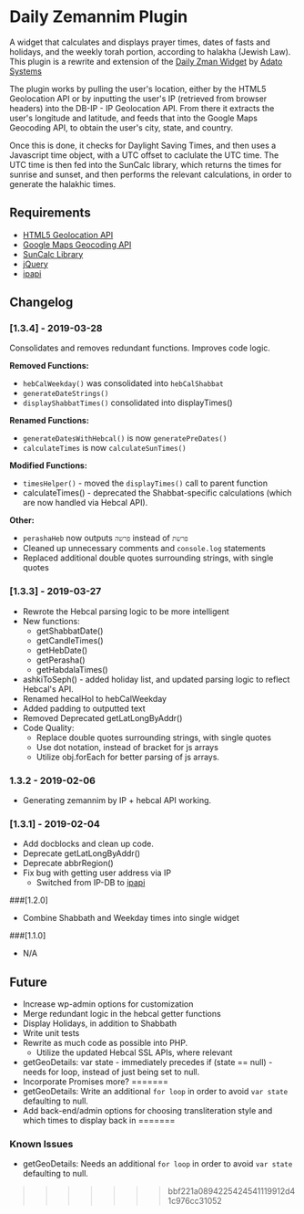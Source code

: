 # Daily Zemannim Plugin

A widget that calculates and displays prayer times, dates of fasts and holidays, and the weekly torah portion, according to halakha (Jewish Law). This plugin is a rewrite and extension of the [Daily Zman Widget](https://wordpress.org/plugins/daily-zman-widget/) by [Adato Systems](http://www.adatosystems.com/)

The plugin works by pulling the user's location, either by the HTML5 Geolocation API or by inputting the user's IP (retrieved from browser headers) into the DB-IP - IP Geolocation API. From there it extracts the user's longitude and latitude, and feeds that into the Google Maps Geocoding API, to obtain the user's city, state, and country.

Once this is done, it checks for Daylight Saving Times, and then uses a Javascript time object, with a UTC offset to caclulate the UTC time. The UTC time is then fed into the SunCalc library, which returns the times for sunrise and sunset, and then performs the relevant calculations, in order to generate the halakhic times.

## Requirements
* [HTML5 Geolocation API](https://developer.mozilla.org/en-US/docs/Web/API/Geolocation_API)
* [Google Maps Geocoding API](https://developers.google.com/maps/documentation/geocoding/intro)
* [SunCalc Library](https://github.com/mourner/suncalc)
* [jQuery](https://jquery.com/)
* [ipapi](https://ipapi.co/)
<!-- * [DB-IP - IP Geolocation API](https://db-ip.com/api/) -->

## Changelog

### [1.3.4] - 2019-03-28
Consolidates and removes redundant functions. Improves code logic.

**Removed Functions:**
* `hebCalWeekday()` was consolidated into `hebCalShabbat`
* `generateDateStrings()`
* `displayShabbatTimes()` consolidated into displayTimes()

**Renamed Functions:**
* `generateDatesWithHebcal()` is now `generatePreDates()`
* `calculateTimes` is now `calculateSunTimes()`

**Modified Functions:**
* `timesHelper()` - moved the `displayTimes()` call to parent function
* calculateTimes() - deprecated the Shabbat-specific calculations (which are now handled via Hebcal API).

**Other:**
* `perashaHeb` now outputs `פרשה` instead of `פרשת`
* Cleaned up unnecessary comments and `console.log` statements
* Replaced additional double quotes surrounding strings, with single quotes


### [1.3.3] - 2019-03-27
* Rewrote the Hebcal parsing logic to be more intelligent
* New functions:
    * getShabbatDate()
    * getCandleTimes()
    * getHebDate()
    * getPerasha()
    * getHabdalaTimes()
* ashkiToSeph() - added holiday list, and updated parsing logic to reflect Hebcal's API.
* Renamed hecalHol to hebCalWeekday
* Added padding to outputted text
* Removed Deprecated getLatLongByAddr()
* Code Quality:
    * Replace double quotes surrounding strings, with single quotes
    * Use dot notation, instead of bracket for js arrays
    * Utilize obj.forEach for better parsing of js arrays.

### 1.3.2 - 2019-02-06
* Generating zemannim by IP + hebcal API working.

### [1.3.1] - 2019-02-04
* Add docblocks and clean up code.
* Deprecate getLatLongByAddr()
* Deprecate abbrRegion()
* Fix bug with getting user address via IP
    * Switched from IP-DB to [ipapi](https://ipapi.co/)

###[1.2.0]
* Combine Shabbath and Weekday times into single widget

###[1.1.0]
* N/A

## Future
* Increase wp-admin options for customization
* Merge redundant logic in the hebcal getter functions
* Display Holidays, in addition to Shabbath
* Write unit tests
* Rewrite as much code as possible into PHP.
    * Utilize the updated Hebcal SSL APIs, where relevant
* getGeoDetails: var state - immediately precedes if (state == null) - needs for loop, instead of just being set to null.
* Incorporate Promises more?
=======
* getGeoDetails: Write an additional `for loop` in order to avoid `var state` defaulting to null.
* Add back-end/admin options for choosing transliteration style and which times to display back in
=======
### Known Issues
* getGeoDetails: Needs an additional `for loop` in order to avoid `var state` defaulting to null.
>>>>>>> bbf221a0894225424541119912d41c976cc31052
